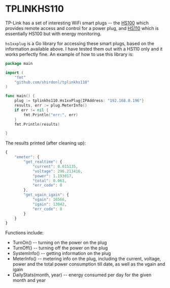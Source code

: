 # TPLINKHS110 

TP-Link has a set of interesting WiFi smart plugs -- the [HS100](http://www.tp-link.com/en/products/details/HS100.html) which provides remote access and control for a power plug, and [HS110](http://www.tp-link.com/en/products/details/cat-5258_HS110.html) which is essentially HS100 but with energy monitoring.

`hs1xxplug` is a Go library for accessing these smart plugs, based on the information available above. I have tested them out with a HS110 only and it works perfectly fine. An example of how to use this library is:

```go
package main

import (
	"fmt"
	"github.com/shirdonl/tplinkhs110"
)

func main() {
	plug := tplinkhs110.Hs1xxPlug{IPAddress: "192.168.0.196"}
	results, err := plug.MeterInfo()
	if err != nil {
		fmt.Println("err:", err)
	}
	fmt.Println(results)

}
```

The results printed (after cleaning up):


```javascript
{
	"emeter": {
		"get_realtime": {
			"current": 0.015135,
			"voltage": 296.213416,
			"power": 1.193017,
			"total": 0.061,
			"err_code": 0
		},
		"get_vgain_igain": {
			"vgain": 16566,
			"igain": 13042,
			"err_code": 0
		}
	}
}
```

Functions include:

- TurnOn() -- turning on the power on the plug
- TurnOff() -- turning off the power on the plug
- SystemInfo() -- getting information on the plug
- MeterInfo() -- metering info on the plug, including the current, voltage, power and the total power consumption till date, as well as the vgain and igain
- DailyStats(month, year) -- energy consumed per day for the given month and year

